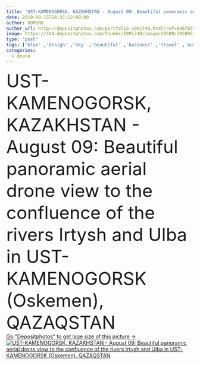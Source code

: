 ```yaml
---
title: 'UST-KAMENOGORSK, KAZAKHSTAN - August 09: Beautiful panoramic aerial drone view to the confluence of the rivers Irtysh and Ulba in UST-KAMENOGORSK (Oskemen), QAZAQSTAN'
date: 2019-08-15T14:35:12+00:00
author: UDMURD
author_url: http://depositphotos.com/portfolio-1091740.html?ref=64678756
image: https://st4.depositphotos.com/thumbs/1091740/image/29589/295895112/api_thumb_450.jpg?forcejpeg=true
type: "post"
tags: ['blue' ,'design' ,'sky' ,'beautiful' ,'business' ,'travel' ,'outdoors' ,'air' ,'modern' ,'landscape' ,'architecture' ,'building' ,'city' ,'downtown' ,'exterior' ,'urban' ,'religion' ,'museum' ,'tourism' ,'panorama' ,'cityscape' ,'landmark' ,'town' ,'capital' ,'panoramic' ,'skyline' ,'temple' ,'monument' ,'asia' ,'skyscrapers' ,'islam' ,'mosque' ,'muslim' ,'aerial' ,'Kazakhstan' ,'aero' ,'Irtysh' ,'drone' ,'Kazakh' ,'bayterek' ,'nursultan' ,'ust kamenogorsk' ,'central asia' ,'ulba' ,'cloud sky' ,'aerial photography' ,'aerial landscape' ,'Qazaqstan' ,'Kazakh Eli' ,'oskemen' ]
categories: 
  - drone
---
```

<div aling="center">
            <font size="60"> UST-KAMENOGORSK, KAZAKHSTAN - August 09: Beautiful panoramic aerial drone view to the confluence of the rivers Irtysh and Ulba in UST-KAMENOGORSK (Oskemen), QAZAQSTAN</font>   
</div>
<div>
    <a href='https://depositphotos.com/295895112/stock-photo-ust-kamenogorsk-kazakhstan-august-09.html?ref=64678756' target=_blank > Go "Depositphotos" to get lage size of this picture ->
        <img href='https://depositphotos.com/295895112/stock-photo-ust-kamenogorsk-kazakhstan-august-09.html?ref=64678756' src='https://st4.depositphotos.com/1091740/29589/i/950/depositphotos_295895112-stock-photo-ust-kamenogorsk-kazakhstan-august-09.jpg?forcejpeg=true' alt='UST-KAMENOGORSK, KAZAKHSTAN - August 09: Beautiful panoramic aerial drone view to the confluence of the rivers Irtysh and Ulba in UST-KAMENOGORSK (Oskemen), QAZAQSTAN' >
    </a>
</div>
